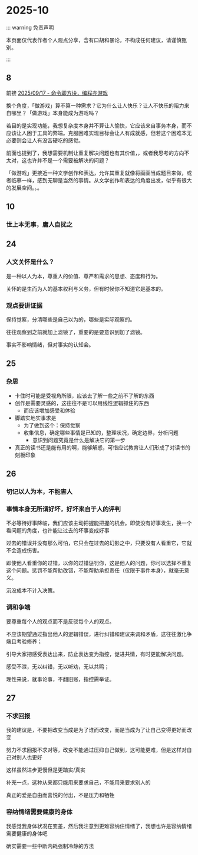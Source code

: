 # 2025-10

::: warning 免责声明

本页面仅代表作者个人观点分享，含有口胡和暴论，不构成任何建议，请谨慎甄别。

:::

## 8

前接 [2025/09/17 - 命令即方块，编程亦游戏](/life/diary/2025-09#命令即方块，编程亦游戏)

换个角度，「做游戏」算不算一种需求？它为什么让人快乐？让人不快乐的阻力来自哪里？「做游戏」本身能成为游戏吗？

若目的是实现功能，我想复杂度本身并不算让人愉快，它应该来自事务本身，而不应该让人困于工具的弊端。克服困难实现目标会让人有成就感，但若这个困难本无必要则会让人有没苦硬吃的感觉。

前面也提到了，我想需要机制让重复解决问题也有其价值，，或者我思考的方向不太对，这也许并不是一个需要被解决的问题？

「做游戏」更接近一种文学创作和表达，允许其重复就像将画画当成题目来做，或者临摹一样，感到无聊是当然的事情。从文学创作和表达的角度出发，似乎有很大的发展空间。。。

## 10

### 世上本无事，庸人自扰之


## 24

### 人文关怀是什么？

是一种以人为本，尊重人的价值、尊严和需求的思想、态度和行为。

关怀的是生而为人的基本权利与义务，但有时候你不知道它是基本的。

### 观点要讲证据

保持觉察，分清哪些是自己以为的，哪些是实际观察的。

往往观察到之前就加上滤镜了，重要的是要意识到加了滤镜。

事实不影响情绪，但对事实的认知会。

## 25

### 杂思

- 卡住时可能是受视角所限，应该去了解一些之前不了解的东西
- 创作是需要灵感的，这往往不是可以用线性逻辑抓住的东西
  - 而应该增加感受和体验
- 脚踏实地实事求是
  - 为了做到这个：保持觉察
  - 收集信息，确定哪些事情是已知的，整理状况，确定边界，分析问题
    - 意识到问题究竟是什么是解决它的第一步
- 真正的读书还是能有用的啊，能够解惑，可惜应试教育让人们形成了对读书的刻板印象

## 26

### 切记以人为本，不能害人

### 事情本身无所谓好坏，好坏来自于人的评判

不必等待好事降临，我们应该主动把握能把握的机会。即使没有好事发生，换一个看问题的角度，也许能让过去的坏事变成好事

过去的错误并没有那么可怕，它只会在过去的幻影之中，只要没有人看重它，它就不会造成伤害。

即使他人看重你的过错，以你的过错惩罚你，这是他人的问题，你可以选择不重复这个问题。惩罚不能帮助改错，不能帮助承担责任（仅限于事件本身），就毫无意义。

沉没成本不计入决策。

### 调和争端

要尊重每个人的观点而不是反驳每个人的观点。

不应该期望通过指出他人的逻辑错误，进行纠错和建议来调和矛盾，这往往激化争端且考验修养；

引导大家把感受表达出来，防止表达变为指控，促进共情，有时更能解决问题。

感受不泄，无以纠错，无以听劝，无以共鸣；

理性来说，就事论事，不翻旧账，指控需举证。

## 27

### 不求回报

我的建议是，不要把改变当成是为了谁而改变，而是当成为了让自己变得更好而改变

努力不求回报不求对等，改变不能通过压抑自己做到，这可能更难，但是这样对自己对别人也更好

这样虽然进步更慢但是更踏实/真实

补充一点，这种从来都只能用来要求自己，不能用来要求别人的

真正的爱是自由而喜悦的付出，不是压力和牺牲

### 容纳情绪需要健康的身体

我感觉我身体状况在变差，然后我注意到更难容纳住情绪了，我想也许是容纳情绪需要健康的身体吧

确实需要一些中断内耗强制冷静的方法

